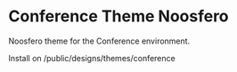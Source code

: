 Conference Theme Noosfero
=========================

Noosfero theme for the Conference environment.

Install on /public/designs/themes/conference
